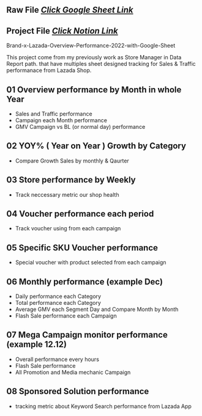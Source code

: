 
## Raw File [_Click Google Sheet Link_](https://docs.google.com/spreadsheets/d/1w4XENnSlNQBMUr8b6uPWpecpStQHeg-q/edit?usp=sharing&ouid=108737055658832320010&rtpof=true&sd=true)

## Project File [_Click Notion Link_](https://suphakit-panthu.notion.site/Design-Tracking-Data-Lazada-Shop-performance-eb94488e361a418285e76766ec328ea9?pvs=4)

Brand-x-Lazada-Overview-Performance-2022-with-Google-Sheet

This project come from my previously work as Store Manager in Data Report path. 
that have multiples sheet designed tracking for Sales & Traffic performanace from Lazada Shop.

## 01 Overview performance by Month in whole Year
- Sales and Traffic performance
- Campaign each Month performance
- GMV Campaign vs BL (or normal day) performance

## 02 YOY% ( Year on Year ) Growth by Category
- Compare Growth Sales by monthly & Qaurter

## 03 Store performance by Weekly
- Track neccessary metric our shop health

## 04 Voucher performance each period
- Track voucher using from each campaign

## 05 Specific SKU Voucher performance
- Special voucher with product selected from each campaign

## 06 Monthly performance (example Dec)
- Daily performance each Category
- Total performance each Category
- Average GMV each Segment Day and Compare Month by Month
- Flash Sale performance each Campaign

## 07 Mega Campaign monitor performance (example 12.12)
- Overall performance every hours
- Flash Sale performance
- All Promotion and Media mechanic Campaign

## 08 Sponsored Solution performance
- tracking metric about Keyword Search performance from Lazada App
